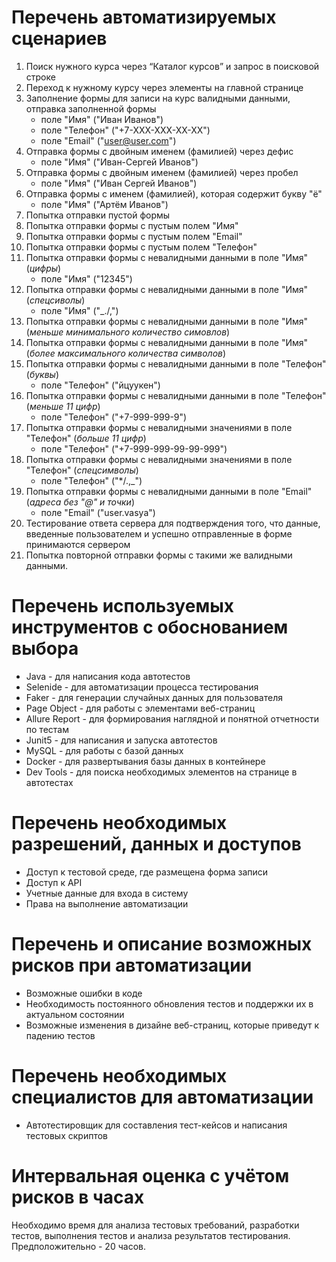 # Перечень автоматизируемых сценариев
1. Поиск нужного курса через “Каталог курсов” и запрос в поисковой строке
2. Переход к нужному курсу через элементы на главной странице
3. Заполнение формы для записи на курс валидными данными, отправка заполненной формы
   - поле "Имя" ("Иван Иванов")
   - поле "Телефон" ("+7-ХХХ-ХХХ-ХХ-ХХ")
   - поле "Email" ("user@user.com")
4. Отправка формы с двойным именем (фамилией) через дефис
   - поле "Имя" ("Иван-Сергей Иванов")
5. Отправка формы с двойным именем (фамилией) через пробел
   - поле "Имя" ("Иван Сергей Иванов")
6. Отправка формы с именем (фамилией), которая содержит букву "ё"
   - поле "Имя" ("Артём Иванов")
7. Попытка отправки пустой формы
8. Попытка отправки формы с пустым полем "Имя"
9. Попытка отправки формы с пустым полем "Email"
10. Попытка отправки формы с пустым полем "Телефон"
11. Попытка отправки формы с невалидными данными в поле "Имя" (*цифры*)
    - поле "Имя" ("12345")
12. Попытка отправки формы с невалидными данными в поле "Имя" (*спецсиволы*)
    - поле "Имя" ("_./,")
13. Попытка отправки формы с невалидными данными в поле "Имя" (*меньше минимального количество симовлов*)
14. Попытка отправки формы с невалидными данными в поле "Имя" (*более максимального количества символов*)
15. Попытка отправки формы с невалидными данными в поле "Телефон" (*буквы*)
    - поле "Телефон" ("йцуукен")
16. Попытка отправки формы с невалидными данными в поле "Телефон" (*меньше 11 цифр*)
    - поле "Телефон" ("+7-999-999-9")
17. Попытка отправки формы с невалидными значениями в поле "Телефон" (*больше 11 цифр*)
    - поле "Телефон" ("+7-999-999-99-99-999")
18. Попытка отправки формы с невалидными значениями в поле "Телефон" (*спецсимволы*)
    - поле "Телефон" ("*/.,_")
19. Попытка отправки формы с невалидными данными в поле "Email" (*адреса без "@" и точки*)
    - поле "Email" ("user.vasya")
20. Тестирование ответа сервера для подтверждения того, что данные, введенные пользователем и успешно отправленные в форме принимаются сервером
21. Попытка повторной отправки формы с такими же валидными данными.
# Перечень используемых инструментов с обоснованием выбора
- Java - для написания кода автотестов
- Selenide - для автоматизации процесса тестирования
- Faker - для генерации случайных данных для пользователя
- Page Object - для работы с элементами веб-страниц
- Allure Report - для формирования наглядной и понятной отчетности по тестам
- Junit5 - для написания и запуска автотестов
- MySQL - для работы с базой данных
- Docker - для развертывания базы данных в контейнере
- Dev Tools - для поиска необходимых элементов на странице в автотестах
# Перечень необходимых разрешений, данных и доступов
- Доступ к тестовой среде, где размещена форма записи
- Доступ к API
- Учетные данные для входа в систему
- Права на выполнение автоматизации
# Перечень и описание возможных рисков при автоматизации
- Возможные ошибки в коде
- Необходимость постоянного обновления тестов и поддержки их в актуальном состоянии
- Возможные изменения в дизайне веб-страниц, которые приведут к падению тестов
# Перечень необходимых специалистов для автоматизации
- Автотестировщик для составления тест-кейсов и написания тестовых скриптов
# Интервальная оценка с учётом рисков в часах
  Необходимо время для анализа тестовых требований, разработки тестов, выполнения тестов и анализа результатов тестирования. Предположительно - 20 часов.
